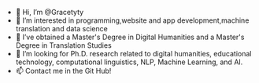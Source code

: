 - 👋 Hi, I’m @Gracetyty
- 👀 I’m interested in programming,website and app development,machine translation and data science
- 🌱 I’ve obtained a Master's Degree in Digital Humanities and a Master's Degree in Translation Studies
- 💞️ I’m looking for Ph.D. research related to digital humanities, educational technology, computational linguistics, NLP, Machine Learning, and AI.
- 📫 Contact me in the Git Hub!

<!---
Gracetyty/Gracetyty is a ✨ special ✨ repository because its `README.md` (this file) appears on your GitHub profile.
You can click the Preview link to take a look at your changes.
--->
